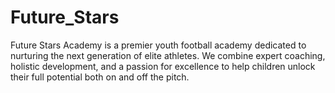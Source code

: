 # Future_Stars
Future Stars Academy is a premier youth football academy dedicated to nurturing the next generation of elite athletes. We combine expert coaching, holistic development, and a passion for excellence to help children unlock their full potential both on and off the pitch.
